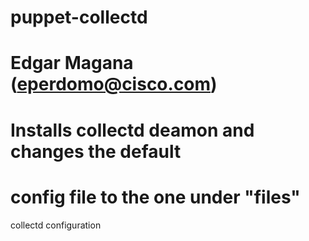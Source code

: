 puppet-collectd
===============
# Edgar Magana (eperdomo@cisco.com)
# 
# Installs collectd deamon and changes the default
# config file to the one under "files"

collectd configuration

